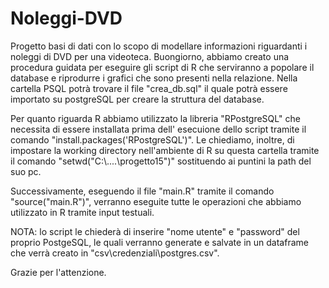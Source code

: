 # Noleggi-DVD
Progetto basi di dati con lo scopo di modellare informazioni riguardanti i noleggi di DVD per una videoteca.
Buongiorno,
abbiamo creato una procedura guidata per eseguire gli script di R che serviranno a popolare il database e riprodurre i grafici
che sono presenti nella relazione.
Nella cartella PSQL potrà trovare il file "crea_db.sql" il quale potrà essere importato su postgreSQL per creare
la struttura del database.

Per quanto riguarda R abbiamo utilizzato la libreria "RPostgreSQL" che necessita di essere installata prima dell'
esecuione dello script tramite il comando "install.packages('RPostgreSQL')".
Le chiediamo, inoltre, di impostare la working directory nell'ambiente di R su questa cartella tramite il comando
"setwd("C:\\....\\progetto15")" sostituendo ai puntini la path del suo pc.

Successivamente, eseguendo il file "main.R" tramite il comando "source("main.R")", verranno eseguite tutte le
operazioni che abbiamo utilizzato in R tramite input testuali.

NOTA: lo script le chiederà di inserire "nome utente" e "password" del proprio PostgeSQL, le quali verranno generate e salvate in un
dataframe che verrà creato in "csv\credenziali\postgres.csv".

Grazie per l'attenzione.
